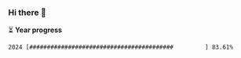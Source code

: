 ### Hi there :wave:

:hourglass_flowing_sand: **Year progress**

```txt
2024 [#########################################         ] 83.61%
```
